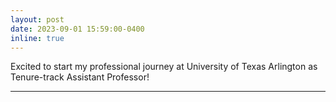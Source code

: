 ```yaml
---
layout: post
date: 2023-09-01 15:59:00-0400
inline: true
---
```


Excited to start my professional journey at University of Texas Arlington as Tenure-track Assistant Professor!

---

<!-- Two papers got accepted in INFOCOM 2023! :smile: -->
